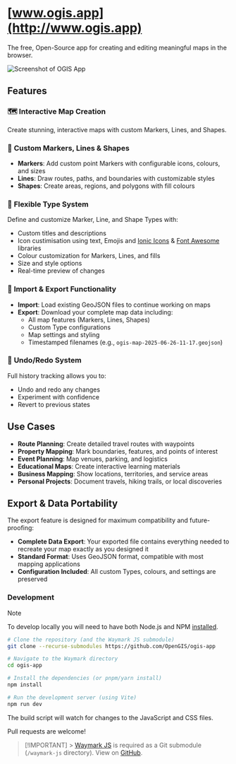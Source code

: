 # [www.ogis.app](http://www.ogis.app)

The free, Open-Source app for creating and editing meaningful maps in the browser.

![Screenshot of OGIS App](https://www.ogis.app/assets/img/ogis-screenshot.png)

## Features

### 🗺️ **Interactive Map Creation**

Create stunning, interactive maps with custom Markers, Lines, and Shapes.

### 📍 **Custom Markers, Lines & Shapes**

- **Markers**: Add custom point Markers with configurable icons, colours, and sizes
- **Lines**: Draw routes, paths, and boundaries with customizable styles
- **Shapes**: Create areas, regions, and polygons with fill colours

### 🎨 **Flexible Type System**

Define and customize Marker, Line, and Shape Types with:

- Custom titles and descriptions
- Icon custimisation using text, Emojis and [Ionic Icons](https://ionic.io/ionicons/v2/cheatsheet.html) & [Font Awesome](https://fontawesome.com/v4.7.0/cheatsheet/) libraries
- Colour customization for Markers, Lines, and fills
- Size and style options
- Real-time preview of changes

### 💾 **Import & Export Functionality**

- **Import**: Load existing GeoJSON files to continue working on maps
- **Export**: Download your complete map data including:
  - All map features (Markers, Lines, Shapes)
  - Custom Type configurations
  - Map settings and styling
  - Timestamped filenames (e.g., `ogis-map-2025-06-26-11-17.geojson`)

### 🔄 **Undo/Redo System**

Full history tracking allows you to:

- Undo and redo any changes
- Experiment with confidence
- Revert to previous states

## Use Cases

- **Route Planning**: Create detailed travel routes with waypoints
- **Property Mapping**: Mark boundaries, features, and points of interest
- **Event Planning**: Map venues, parking, and logistics
- **Educational Maps**: Create interactive learning materials
- **Business Mapping**: Show locations, territories, and service areas
- **Personal Projects**: Document travels, hiking trails, or local discoveries

## Export & Data Portability

The export feature is designed for maximum compatibility and future-proofing:

- **Complete Data Export**: Your exported file contains everything needed to recreate your map exactly as you designed it
- **Standard Format**: Uses GeoJSON format, compatible with most mapping applications
- **Configuration Included**: All custom Types, colours, and settings are preserved

### Development

> [!NOTE]
> To develop locally you will need to have both Node.js and NPM [installed](https://docs.npmjs.com/downloading-and-installing-node-js-and-npm).

```bash
# Clone the repository (and the Waymark JS submodule)
git clone --recurse-submodules https://github.com/OpenGIS/ogis-app

# Navigate to the Waymark directory
cd ogis-app

# Install the dependencies (or pnpm/yarn install)
npm install

# Run the development server (using Vite)
npm run dev
```

The build script will watch for changes to the JavaScript and CSS files.

Pull requests are welcome!

> [!IMPORTANT] > [Waymark JS](https://www.waymark.dev/js) is required as a Git submodule (`/waymark-js` directory). View on [GitHub](https://github.com/OpenGIS/Waymark-JS/).
